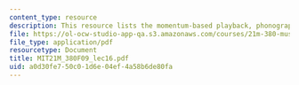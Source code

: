 ```yaml
---
content_type: resource
description: This resource lists the momentum-based playback, phonograph and gramophone.
file: https://ol-ocw-studio-app-qa.s3.amazonaws.com/courses/21m-380-music-and-technology-contemporary-history-and-aesthetics-fall-2009/a0d30fe750c01d6e04ef4a58b6de80fa_MIT21M_380F09_lec16.pdf
file_type: application/pdf
resourcetype: Document
title: MIT21M_380F09_lec16.pdf
uid: a0d30fe7-50c0-1d6e-04ef-4a58b6de80fa
---
```

